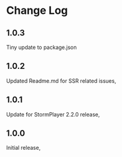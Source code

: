 # Change Log

## 1.0.3

Tiny update to package.json

## 1.0.2

Updated Readme.md for SSR related issues,

## 1.0.1

Update for StormPlayer 2.2.0 release,

## 1.0.0

Initial release,

